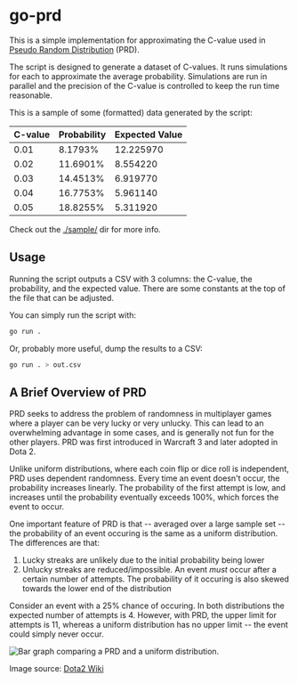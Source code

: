 # go-prd

This is a simple implementation for approximating the C-value used in [Pseudo Random Distribution](https://dota2.fandom.com/wiki/Random_Distribution) (PRD).

The script is designed to generate a dataset of C-values. It runs simulations for each to approximate the average probability. Simulations are run in parallel and the precision of the C-value is controlled to keep the run time reasonable.

This is a sample of some (formatted) data generated by the script:

| C-value | Probability | Expected Value |
| ------- | ----------- | -------------- |
| 0.01    | 8.1793%     | 12.225970      |
| 0.02    | 11.6901%    | 8.554220       |
| 0.03    | 14.4513%    | 6.919770       |
| 0.04    | 16.7753%    | 5.961140       |
| 0.05    | 18.8255%    | 5.311920       |

Check out the [./sample/](./sample/) dir for more info.

## Usage

Running the script outputs a CSV with 3 columns: the C-value, the probability, and the expected value. There are some constants at the top of the file that can be adjusted.

You can simply run the script with:

```sh
go run .
```

Or, probably more useful, dump the results to a CSV:

```sh
go run . > out.csv
```

## A Brief Overview of PRD

PRD seeks to address the problem of randomness in multiplayer games where a player can be very lucky or very unlucky. This can lead to an overwhelming advantage in some cases, and is generally not fun for the other players. PRD was first introduced in Warcraft 3 and later adopted in Dota 2.

Unlike uniform distributions, where each coin flip or dice roll is independent, PRD uses dependent randomness. Every time an event doesn't occur, the probability increases linearly. The probability of the first attempt is low, and increases until the probability eventually exceeds 100%, which forces the event to occur.

One important feature of PRD is that -- averaged over a large sample set -- the probability of an event occuring is the same as a uniform distribution. The differences are that:

1. Lucky streaks are unlikely due to the initial probability being lower
2. Unlucky streaks are reduced/impossible. An event _must_ occur after a certain number of attempts. The probability of it occuring is also skewed towards the lower end of the distribution

Consider an event with a 25% chance of occuring. In both distributions the expected number of attempts is 4. However, with PRD, the upper limit for attempts is 11, whereas a uniform distribution has no upper limit -- the event could simply never occur.

![Bar graph comparing a PRD and a uniform distribution.](https://static.wikia.nocookie.net/dota2_gamepedia/images/8/8b/AttacksUntilNextProc25.jpg/revision/latest?cb=20130505045408)

Image source: [Dota2 Wiki](https://dota2.fandom.com/wiki/Random_Distribution)
